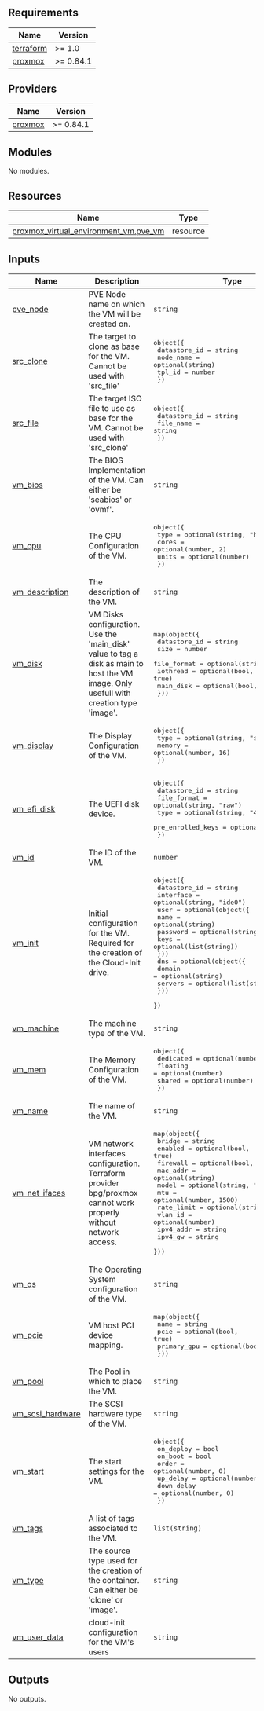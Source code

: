 <!-- BEGIN_TF_DOCS -->
## Requirements

| Name | Version |
|------|---------|
| <a name="requirement_terraform"></a> [terraform](#requirement\_terraform) | >= 1.0 |
| <a name="requirement_proxmox"></a> [proxmox](#requirement\_proxmox) | >= 0.84.1 |

## Providers

| Name | Version |
|------|---------|
| <a name="provider_proxmox"></a> [proxmox](#provider\_proxmox) | >= 0.84.1 |

## Modules

No modules.

## Resources

| Name | Type |
|------|------|
| [proxmox_virtual_environment_vm.pve_vm](https://registry.terraform.io/providers/bpg/proxmox/latest/docs/resources/virtual_environment_vm) | resource |

## Inputs

| Name | Description | Type | Default | Required |
|------|-------------|------|---------|:--------:|
| <a name="input_pve_node"></a> [pve\_node](#input\_pve\_node) | PVE Node name on which the VM will be created on. | `string` | n/a | yes |
| <a name="input_src_clone"></a> [src\_clone](#input\_src\_clone) | The target to clone as base for the VM. Cannot be used with 'src\_file' | <pre>object({<br/>    datastore_id = string<br/>    node_name    = optional(string)<br/>    tpl_id       = number<br/>  })</pre> | `null` | no |
| <a name="input_src_file"></a> [src\_file](#input\_src\_file) | The target ISO file to use as base for the VM. Cannot be used with 'src\_clone' | <pre>object({<br/>    datastore_id = string<br/>    file_name    = string<br/>  })</pre> | `null` | no |
| <a name="input_vm_bios"></a> [vm\_bios](#input\_vm\_bios) | The BIOS Implementation of the VM. Can either be 'seabios' or 'ovmf'. | `string` | `"ovmf"` | no |
| <a name="input_vm_cpu"></a> [vm\_cpu](#input\_vm\_cpu) | The CPU Configuration of the VM. | <pre>object({<br/>    type  = optional(string, "host")<br/>    cores = optional(number, 2)<br/>    units = optional(number)<br/>  })</pre> | `{}` | no |
| <a name="input_vm_description"></a> [vm\_description](#input\_vm\_description) | The description of the VM. | `string` | `null` | no |
| <a name="input_vm_disk"></a> [vm\_disk](#input\_vm\_disk) | VM Disks configuration. Use the 'main\_disk' value to tag a disk as main to host the VM image. Only usefull with creation type 'image'. | <pre>map(object({<br/>    datastore_id = string<br/>    size         = number<br/>    file_format  = optional(string, "raw")<br/>    iothread     = optional(bool, true)<br/>    main_disk    = optional(bool, false)<br/>  }))</pre> | n/a | yes |
| <a name="input_vm_display"></a> [vm\_display](#input\_vm\_display) | The Display Configuration of the VM. | <pre>object({<br/>    type   = optional(string, "std")<br/>    memory = optional(number, 16)<br/>  })</pre> | `{}` | no |
| <a name="input_vm_efi_disk"></a> [vm\_efi\_disk](#input\_vm\_efi\_disk) | The UEFI disk device. | <pre>object({<br/>    datastore_id      = string<br/>    file_format       = optional(string, "raw")<br/>    type              = optional(string, "4m")<br/>    pre_enrolled_keys = optional(bool, false)<br/>  })</pre> | `null` | no |
| <a name="input_vm_id"></a> [vm\_id](#input\_vm\_id) | The ID of the VM. | `number` | `null` | no |
| <a name="input_vm_init"></a> [vm\_init](#input\_vm\_init) | Initial configuration for the VM. Required for the creation of the Cloud-Init drive. | <pre>object({<br/>    datastore_id = string<br/>    interface    = optional(string, "ide0")<br/>    user = optional(object({<br/>      name     = optional(string)<br/>      password = optional(string)<br/>      keys     = optional(list(string))<br/>    }))<br/>    dns = optional(object({<br/>      domain  = optional(string)<br/>      servers = optional(list(string))<br/>    }))<br/>  })</pre> | n/a | yes |
| <a name="input_vm_machine"></a> [vm\_machine](#input\_vm\_machine) | The machine type of the VM. | `string` | `"q35"` | no |
| <a name="input_vm_mem"></a> [vm\_mem](#input\_vm\_mem) | The Memory Configuration of the VM. | <pre>object({<br/>    dedicated = optional(number, 2048)<br/>    floating  = optional(number)<br/>    shared    = optional(number)<br/>  })</pre> | `{}` | no |
| <a name="input_vm_name"></a> [vm\_name](#input\_vm\_name) | The name of the VM. | `string` | n/a | yes |
| <a name="input_vm_net_ifaces"></a> [vm\_net\_ifaces](#input\_vm\_net\_ifaces) | VM network interfaces configuration. Terraform provider bpg/proxmox cannot work properly without network access. | <pre>map(object({<br/>    bridge     = string<br/>    enabled    = optional(bool, true)<br/>    firewall   = optional(bool, true)<br/>    mac_addr   = optional(string)<br/>    model      = optional(string, "virtio")<br/>    mtu        = optional(number, 1500)<br/>    rate_limit = optional(string)<br/>    vlan_id    = optional(number)<br/>    ipv4_addr  = string<br/>    ipv4_gw    = string<br/>  }))</pre> | n/a | yes |
| <a name="input_vm_os"></a> [vm\_os](#input\_vm\_os) | The Operating System configuration of the VM. | `string` | `"l26"` | no |
| <a name="input_vm_pcie"></a> [vm\_pcie](#input\_vm\_pcie) | VM host PCI device mapping. | <pre>map(object({<br/>    name        = string<br/>    pcie        = optional(bool, true)<br/>    primary_gpu = optional(bool, false)<br/>  }))</pre> | `null` | no |
| <a name="input_vm_pool"></a> [vm\_pool](#input\_vm\_pool) | The Pool in which to place the VM. | `string` | `null` | no |
| <a name="input_vm_scsi_hardware"></a> [vm\_scsi\_hardware](#input\_vm\_scsi\_hardware) | The SCSI hardware type of the VM. | `string` | `"virtio-scsi-single"` | no |
| <a name="input_vm_start"></a> [vm\_start](#input\_vm\_start) | The start settings for the VM. | <pre>object({<br/>    on_deploy  = bool<br/>    on_boot    = bool<br/>    order      = optional(number, 0)<br/>    up_delay   = optional(number, 0)<br/>    down_delay = optional(number, 0)<br/>  })</pre> | <pre>{<br/>  "down_delay": 0,<br/>  "on_boot": true,<br/>  "on_deploy": true,<br/>  "order": 0,<br/>  "up_delay": 0<br/>}</pre> | no |
| <a name="input_vm_tags"></a> [vm\_tags](#input\_vm\_tags) | A list of tags associated to the VM. | `list(string)` | `[]` | no |
| <a name="input_vm_type"></a> [vm\_type](#input\_vm\_type) | The source type used for the creation of the container. Can either be 'clone' or 'image'. | `string` | n/a | yes |
| <a name="input_vm_user_data"></a> [vm\_user\_data](#input\_vm\_user\_data) | cloud-init configuration for the VM's users | `string` | `null` | no |

## Outputs

No outputs.
<!-- END_TF_DOCS -->
